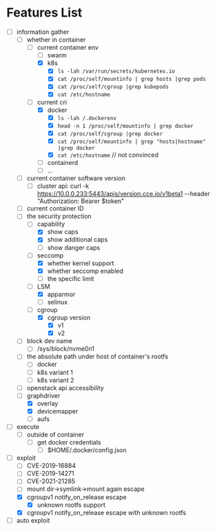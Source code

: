 # Features List

- [ ] information gather
    - [ ] whether in container
        - [ ] current container env
            - [ ] swarm
            - [x] k8s
                - [x] `ls -lah /var/run/secrets/kubernetes.io`
                - [x] `cat /proc/self/mountinfo | grep hosts |grep pods`
                - [x] `cat /proc/self/cgroup |grep kubepods`
                - [x] `cat /etc/hostname`
        - [ ] current cri
            - [x] docker
                - [x] `ls -lah /.dockerenv`
                - [x] `head -n 1 /proc/self/mountinfo | grep docker`
                - [x] `cat /proc/self/cgroup |grep docker`
                - [x] `cat /proc/self/mountinfo | grep "hosts|hostname" |grep docker`
                - [x] `cat /etc/hostname` // not convinced
            - [ ] containerd
            - [ ] ...
    - [ ] current container software version
        - [ ] cluster api: curl -k https://10.0.0.233:5443/apis/version.cce.io/v1beta1 --header "Authorization: Bearer
          $token"
    - [ ] current container ID
    - [ ] the security protection
        - [ ] capability
          - [x] show caps
          - [x] show additional caps
          - [ ] show danger caps
        - [ ] seccomp
          - [x] whether kernel support
          - [x] whether seccomp enabled
          - [ ] the specific limit
        - [ ] LSM
          - [x] apparmor
          - [ ] selinux
        - [ ] cgroup
            - [x] cgroup version
                - [x] v1
                - [x] v2
    - [ ] block dev name
        - [ ] /sys/block/nvme0n1
    - [ ] the absolute path under host of container's rootfs
        - [ ] docker
        - [ ] k8s variant 1
        - [ ] k8s variant 2
    - [ ] openstack api accessibility
    - [ ] graphdriver
        - [x] overlay
        - [x] devicemapper
        - [ ] aufs
- [ ] execute
    - [ ] outside of container
        - [ ] get docker credentials
            - [ ] $HOME/.docker/config.json
- [ ] exploit
    - [ ] CVE-2019-16884
    - [ ] CVE-2019-14271
    - [ ] CVE-2021-21285
    - [ ] mount dir->symlink->mount again escape
    - [x] cgroupv1 notify_on_release escape
        - [x] unknown rootfs support
    - [x] cgroupv1 notify_on_release escape with unknown rootfs
- [ ] auto exploit